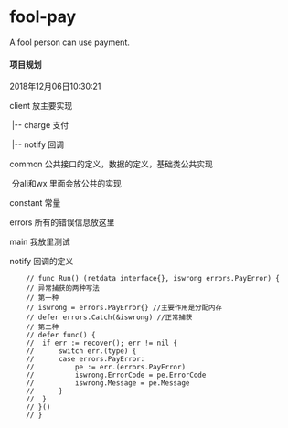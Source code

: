 # fool-pay
A fool person can use payment.

#### 项目规划

2018年12月06日10:30:21

client 放主要实现

​	|-- charge 支付

​	|-- notify 回调

common  公共接口的定义，数据的定义，基础类公共实现  

​	分ali和wx 里面会放公共的实现 

constant 常量

errors 所有的错误信息放这里

main 我放里测试

notify 回调的定义

```
    // func Run() (retdata interface{}, iswrong errors.PayError) {
	// 异常捕获的两种写法
	// 第一种
	// iswrong = errors.PayError{} //主要作用是分配内存
	// defer errors.Catch(&iswrong) //正常捕获
	// 第二种
	// defer func() {
	// 	if err := recover(); err != nil {
	// 		switch err.(type) {
	// 		case errors.PayError:
	// 			pe := err.(errors.PayError)
	// 			iswrong.ErrorCode = pe.ErrorCode
	// 			iswrong.Message = pe.Message
	// 		}
	// 	}
	// }()
    // }
```